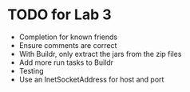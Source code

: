 TODO for Lab 3
==============

* Completion for known friends
* Ensure comments are correct
* With Buildr, only extract the jars from the zip files
* Add more run tasks to Buildr
* Testing
* Use an InetSocketAddress for host and port
